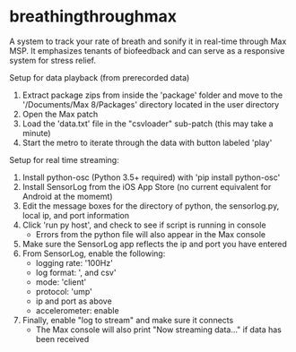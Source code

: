 # breathingthroughmax

A system to track your rate of breath and sonify it in real-time through Max MSP. It emphasizes tenants of biofeedback and can serve as a responsive system for stress relief. 

Setup for data playback (from prerecorded data)

1. Extract package zips from inside the 'package' folder and move to the '/Documents/Max 8/Packages' directory located in the user directory
2. Open the Max patch
3. Load the 'data.txt' file in the "csvloader" sub-patch (this may take a minute)
4. Start the metro to iterate through the data with button labeled 'play'

Setup for real time streaming:

1. Install python-osc (Python 3.5+ required) with 'pip install python-osc'
2. Install SensorLog from the iOS App Store (no current equivalent for Android at the momemt)
3. Edit the message boxes for the directory of python, the sensorlog.py, local ip, and port information
4. Click 'run py host', and check to see if script is running in console
    - Errors from the python file will also appear in the Max console
5. Make sure the SensorLog app reflects the ip and port you have entered
6. From SensorLog, enable the following:
    - logging rate: '100Hz'
    - log format: ', and csv'
    - mode: 'client'
    - protocol: 'ump'
    - ip and port as above
    - accelerometer: enable
7. Finally, enable "log to stream" and make sure it connects
    - The Max console will also print "Now streaming data..." if data has been received